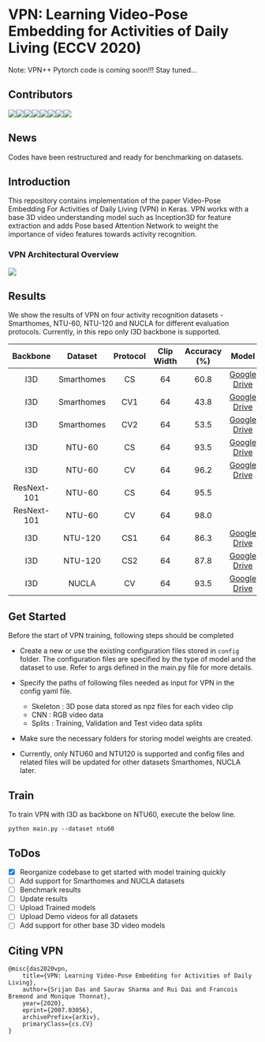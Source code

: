 # VPN: Learning Video-Pose Embedding for Activities of Daily Living (ECCV 2020)
Note: VPN++ Pytorch code is coming soon!!! Stay tuned...

## Contributors 

[![](https://sourcerer.io/fame/srv902/srijandas07/VPN/images/0)](https://sourcerer.io/fame/srv902/srijandas07/VPN/links/0)[![](https://sourcerer.io/fame/srv902/srijandas07/VPN/images/1)](https://sourcerer.io/fame/srv902/srijandas07/VPN/links/1)[![](https://sourcerer.io/fame/srv902/srijandas07/VPN/images/2)](https://sourcerer.io/fame/srv902/srijandas07/VPN/links/2)[![](https://sourcerer.io/fame/srv902/srijandas07/VPN/images/3)](https://sourcerer.io/fame/srv902/srijandas07/VPN/links/3)[![](https://sourcerer.io/fame/srv902/srijandas07/VPN/images/4)](https://sourcerer.io/fame/srv902/srijandas07/VPN/links/4)[![](https://sourcerer.io/fame/srv902/srijandas07/VPN/images/5)](https://sourcerer.io/fame/srv902/srijandas07/VPN/links/5)[![](https://sourcerer.io/fame/srv902/srijandas07/VPN/images/6)](https://sourcerer.io/fame/srv902/srijandas07/VPN/links/6)[![](https://sourcerer.io/fame/srv902/srijandas07/VPN/images/7)](https://sourcerer.io/fame/srv902/srijandas07/VPN/links/7)

## News
Codes have been restructured and ready for benchmarking on datasets.

## Introduction

This repository contains implementation of the paper Video-Pose Embedding For Activities of Daily Living (VPN) in Keras. VPN works with a base 3D video understanding model such as Inception3D for feature extraction and adds Pose based Attention Network to weight the importance of video features towards activity recognition. 

### VPN Architectural Overview
![](image.png)

## Results
We show the results of VPN on four activity recognition datasets - Smarthomes, NTU-60, NTU-120 and NUCLA for different evaluation protocols. Currently, in this repo only I3D backbone is supported. 

|    Backbone   |    Dataset    |   Protocol  |    Clip Width   |   Accuracy (%)   |                           Model                             |
|:-------------:|:-------------:|:-----------:|:---------------:|:----------------:|:-----------------------------------------------------------:|
|     I3D       |  Smarthomes   |      CS     |       64        |       60.8       |[Google Drive](https://drive.google.com/drive/u/0/my-drive)  |
|     I3D       |  Smarthomes   |     CV1     |       64        |       43.8       |[Google Drive](https://drive.google.com/drive/u/0/my-drive)  |
|     I3D       |  Smarthomes   |     CV2     |       64        |       53.5       |[Google Drive](https://drive.google.com/drive/u/0/my-drive)  |
|     I3D       |  NTU-60       |      CS     |       64        |       93.5       |[Google Drive](https://drive.google.com/drive/u/0/my-drive)  |
|     I3D       |  NTU-60       |      CV     |       64        |       96.2       |[Google Drive](https://drive.google.com/drive/u/0/my-drive)  |
|  ResNext-101  |  NTU-60       |      CS     |       64        |       95.5       |                                                             |
|  ResNext-101  |  NTU-60       |      CV     |       64        |       98.0       |                                                             |
|     I3D       |  NTU-120      |     CS1     |       64        |       86.3       |[Google Drive](https://drive.google.com/drive/u/0/my-drive)  |
|     I3D       |  NTU-120      |     CS2     |       64        |       87.8       |[Google Drive](https://drive.google.com/drive/u/0/my-drive)  |
|     I3D       |  NUCLA        |      CV     |       64        |       93.5       |[Google Drive](https://drive.google.com/drive/u/0/my-drive)  |


## Get Started
Before the start of VPN training, following steps should be completed

* Create a new or use the existing configuration files stored in `config` folder. The configuration files are specified by the type of model and the dataset to use. Refer to args defined in the main.py file for more details.

* Specify the paths of following files needed as input for VPN in the config yaml file.
    * Skeleton : 3D pose data stored as npz files for each video clip
    * CNN      : RGB video data
    * Splits   : Training, Validation and Test video data splits

* Make sure the necessary folders for storing model weights are created.

* Currently, only NTU60 and NTU120 is supported and config files and related files will be updated for other datasets Smarthomes, NUCLA later. 

## Train
To train VPN with I3D as backbone on NTU60, execute the below line. 

```
python main.py --dataset ntu60
```

## ToDos
- [x] Reorganize codebase to get started with model training quickly
- [ ] Add support for Smarthomes and NUCLA datasets 
- [ ] Benchmark results
- [ ] Update results 
- [ ] Upload Trained models
- [ ] Upload Demo videos for all datasets 
- [ ] Add support for other base 3D video models 

## Citing VPN
    @misc{das2020vpn,
        title={VPN: Learning Video-Pose Embedding for Activities of Daily Living},
        author={Srijan Das and Saurav Sharma and Rui Dai and Francois Bremond and Monique Thonnat},
        year={2020},
        eprint={2007.03056},
        archivePrefix={arXiv},
        primaryClass={cs.CV}
    }
